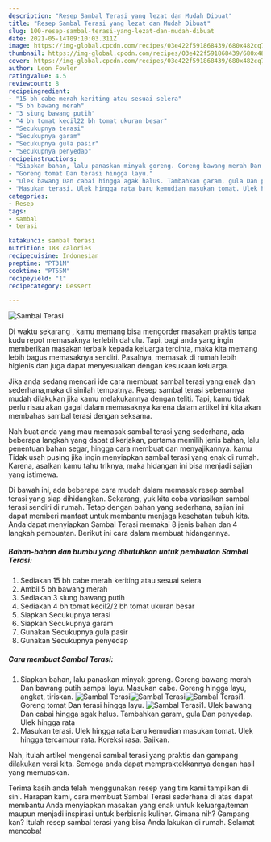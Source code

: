 ```yaml
---
description: "Resep Sambal Terasi yang lezat dan Mudah Dibuat"
title: "Resep Sambal Terasi yang lezat dan Mudah Dibuat"
slug: 100-resep-sambal-terasi-yang-lezat-dan-mudah-dibuat
date: 2021-05-14T09:10:03.311Z
image: https://img-global.cpcdn.com/recipes/03e422f591868439/680x482cq70/sambal-terasi-foto-resep-utama.jpg
thumbnail: https://img-global.cpcdn.com/recipes/03e422f591868439/680x482cq70/sambal-terasi-foto-resep-utama.jpg
cover: https://img-global.cpcdn.com/recipes/03e422f591868439/680x482cq70/sambal-terasi-foto-resep-utama.jpg
author: Leon Fowler
ratingvalue: 4.5
reviewcount: 8
recipeingredient:
- "15 bh cabe merah keriting atau sesuai selera"
- "5 bh bawang merah"
- "3 siung bawang putih"
- "4 bh tomat kecil22 bh tomat ukuran besar"
- "Secukupnya terasi"
- "Secukupnya garam"
- "Secukupnya gula pasir"
- "Secukupnya penyedap"
recipeinstructions:
- "Siapkan bahan, lalu panaskan minyak goreng. Goreng bawang merah Dan bawang putih sampai layu. Masukan cabe. Goreng hingga layu, angkat, tiriskan."
- "Goreng tomat Dan terasi hingga layu."
- "Ulek bawang Dan cabai hingga agak halus. Tambahkan garam, gula Dan penyedap. Ulek hingga rata"
- "Masukan terasi. Ulek hingga rata baru kemudian masukan tomat. Ulek hingga tercampur rata. Koreksi rasa. Sajikan."
categories:
- Resep
tags:
- sambal
- terasi

katakunci: sambal terasi 
nutrition: 188 calories
recipecuisine: Indonesian
preptime: "PT31M"
cooktime: "PT55M"
recipeyield: "1"
recipecategory: Dessert

---
```



![Sambal Terasi](https://img-global.cpcdn.com/recipes/03e422f591868439/680x482cq70/sambal-terasi-foto-resep-utama.jpg)

Di waktu  sekarang , kamu memang bisa mengorder masakan praktis tanpa kudu repot memasaknya terlebih dahulu. Tapi, bagi anda yang ingin memberikan masakan terbaik kepada keluarga tercinta, maka kita memang lebih bagus memasaknya sendiri. Pasalnya, memasak di rumah lebih higienis dan juga dapat menyesuaikan dengan kesukaan keluarga.

Jika anda sedang mencari ide cara membuat sambal terasi yang enak dan sederhana,maka di sinilah tempatnya. Resep sambal terasi  sebenarnya mudah dilakukan jika kamu melakukannya dengan teliti. Tapi, kamu tidak perlu risau akan gagal dalam memasaknya 
karena dalam artikel ini kita akan membahas sambal terasi dengan seksama.  



Nah buat anda yang mau memasak sambal terasi yang sederhana, ada beberapa langkah yang dapat dikerjakan, pertama memilih jenis bahan, lalu penentuan bahan segar, hingga cara membuat dan menyajikannya. kamu Tidak usah pusing jika ingin menyiapkan sambal terasi yang enak di rumah. Karena, asalkan kamu  tahu triknya, maka hidangan ini bisa menjadi sajian yang istimewa.

Di bawah ini, ada beberapa cara mudah dalam memasak resep sambal terasi yang siap dihidangkan. Sekarang, yuk kita coba variasikan sambal terasi sendiri di rumah. Tetap dengan bahan yang sederhana, sajian ini dapat memberi manfaat untuk membantu menjaga kesehatan tubuh kita. Anda dapat menyiapkan Sambal Terasi memakai 8 jenis bahan dan 4 langkah pembuatan. Berikut ini cara dalam membuat hidangannya.

<!--inarticleads1-->

##### Bahan-bahan dan bumbu yang dibutuhkan untuk pembuatan Sambal Terasi:

1. Sediakan 15 bh cabe merah keriting atau sesuai selera
1. Ambil 5 bh bawang merah
1. Sediakan 3 siung bawang putih
1. Sediakan 4 bh tomat kecil2/2 bh tomat ukuran besar
1. Siapkan Secukupnya terasi
1. Siapkan Secukupnya garam
1. Gunakan Secukupnya gula pasir
1. Gunakan Secukupnya penyedap




<!--inarticleads2-->

##### Cara membuat Sambal Terasi:

1. Siapkan bahan, lalu panaskan minyak goreng. Goreng bawang merah Dan bawang putih sampai layu. Masukan cabe. Goreng hingga layu, angkat, tiriskan.
<img src="https://img-global.cpcdn.com/steps/72dc57a6c902def3/160x128cq70/sambal-terasi-langkah-memasak-1-foto.jpg" alt="Sambal Terasi"><img src="https://img-global.cpcdn.com/steps/43f5426395755aea/160x128cq70/sambal-terasi-langkah-memasak-1-foto.jpg" alt="Sambal Terasi"><img src="https://img-global.cpcdn.com/steps/6dd8c82aff3ee5ad/160x128cq70/sambal-terasi-langkah-memasak-1-foto.jpg" alt="Sambal Terasi">1. Goreng tomat Dan terasi hingga layu.
<img src="https://img-global.cpcdn.com/steps/2ab38b256af07a85/160x128cq70/sambal-terasi-langkah-memasak-2-foto.jpg" alt="Sambal Terasi">1. Ulek bawang Dan cabai hingga agak halus. Tambahkan garam, gula Dan penyedap. Ulek hingga rata
1. Masukan terasi. Ulek hingga rata baru kemudian masukan tomat. Ulek hingga tercampur rata. Koreksi rasa. Sajikan.




Nah, itulah artikel mengenai  sambal terasi  yang praktis dan gampang dilakukan versi kita. Semoga anda dapat mempraktekkannya dengan hasil yang memuaskan. 

Terima kasih anda telah menggunakan resep yang tim kami tampilkan di sini. Harapan kami, cara membuat  Sambal Terasi sederhana di atas dapat membantu Anda menyiapkan masakan yang enak untuk keluarga/teman maupun menjadi inspirasi untuk berbisnis kuliner. Gimana nih? Gampang kan? Itulah resep sambal terasi yang bisa Anda lakukan di rumah. Selamat mencoba!

